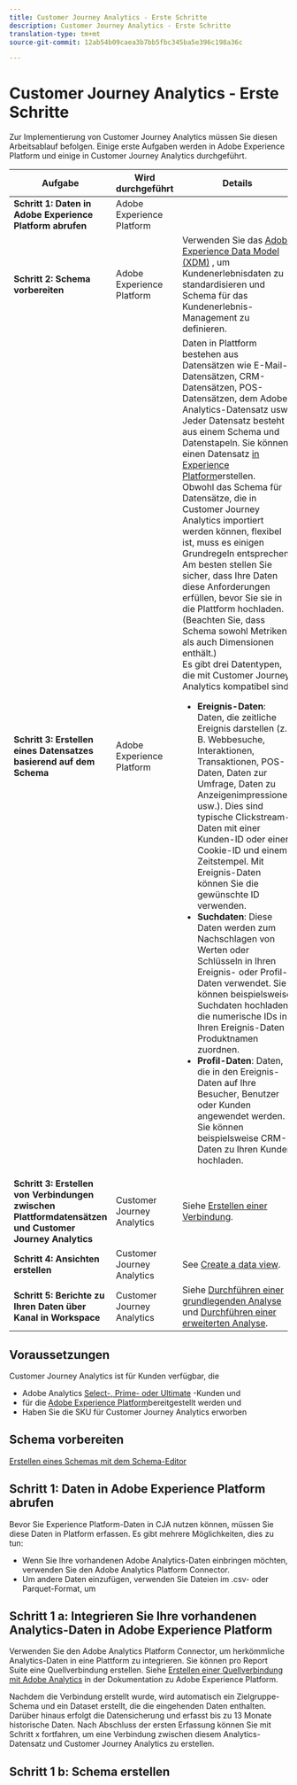 ```yaml
---
title: Customer Journey Analytics - Erste Schritte
description: Customer Journey Analytics - Erste Schritte
translation-type: tm+mt
source-git-commit: 12ab54b09caea3b7bb5fbc345ba5e396c198a36c

---
```



# Customer Journey Analytics - Erste Schritte

Zur Implementierung von Customer Journey Analytics müssen Sie diesen Arbeitsablauf befolgen. Einige erste Aufgaben werden in Adobe Experience Platform und einige in Customer Journey Analytics durchgeführt.

| Aufgabe | Wird durchgeführt | Details |
|---|---|---|
| **Schritt 1: Daten in Adobe Experience Platform abrufen** | Adobe Experience Platform |  |
| **Schritt 2: Schema vorbereiten** | Adobe Experience Platform | Verwenden Sie das [Adobe Experience Data Model (XDM)](https://www.adobe.io/apis/experienceplatform/home/xdm.html) , um Kundenerlebnisdaten zu standardisieren und Schema für das Kundenerlebnis-Management zu definieren. |
| **Schritt 3: Erstellen eines Datensatzes basierend auf dem Schema** | Adobe Experience Platform | Daten in Plattform bestehen aus Datensätzen wie E-Mail-Datensätzen, CRM-Datensätzen, POS-Datensätzen, dem Adobe Analytics-Datensatz usw. Jeder Datensatz besteht aus einem Schema und Datenstapeln. Sie können einen Datensatz [in Experience Platform](https://www.adobe.io/apis/experienceplatform/home/tutorials/alltutorials.html#!api-specification/markdown/narrative/tutorials/creating_a_dataset_tutorial/creating_a_dataset_tutorial.md)erstellen.<br>Obwohl das Schema für Datensätze, die in Customer Journey Analytics importiert werden können, flexibel ist, muss es einigen Grundregeln entsprechen. Am besten stellen Sie sicher, dass Ihre Daten diese Anforderungen erfüllen, bevor Sie sie in die Plattform hochladen. (Beachten Sie, dass Schema sowohl Metriken als auch Dimensionen enthält.)<br>Es gibt drei Datentypen, die mit Customer Journey Analytics kompatibel sind:<ul><li>**Ereignis-Daten**: Daten, die zeitliche Ereignis darstellen (z. B. Webbesuche, Interaktionen, Transaktionen, POS-Daten, Daten zur Umfrage, Daten zu Anzeigenimpressionen usw.). Dies sind typische Clickstream-Daten mit einer Kunden-ID oder einer Cookie-ID und einem Zeitstempel. Mit Ereignis-Daten können Sie die gewünschte ID verwenden.</li><li>**Suchdaten**: Diese Daten werden zum Nachschlagen von Werten oder Schlüsseln in Ihren Ereignis- oder Profil-Daten verwendet. Sie können beispielsweise Suchdaten hochladen, die numerische IDs in Ihren Ereignis-Daten Produktnamen zuordnen.</li><li>**Profil-Daten**: Daten, die in den Ereignis-Daten auf Ihre Besucher, Benutzer oder Kunden angewendet werden. Sie können beispielsweise CRM-Daten zu Ihren Kunden hochladen.</li></ul> |
| **Schritt 3: Erstellen von Verbindungen zwischen Plattformdatensätzen und Customer Journey Analytics** | Customer Journey Analytics | Siehe [Erstellen einer Verbindung](/help/connections/create-connection.md). |
| **Schritt 4: Ansichten erstellen** | Customer Journey Analytics | See [Create a data view](/help/data-views/create-dataview.md). |
| **Schritt 5: Berichte zu Ihren Daten über Kanal in Workspace** | Customer Journey Analytics | Siehe [Durchführen einer grundlegenden Analyse](/help/projects/perform-basic-analysis.md) und [Durchführen einer erweiterten Analyse](/help/projects/perform-adv-analysis.md). |

## Voraussetzungen

Customer Journey Analytics ist für Kunden verfügbar, die

* Adobe Analytics [Select-, Prime- oder Ultimate](https://www.adobe.com/analytics/compare-adobe-analytics-packages.html) -Kunden und
* für die [Adobe Experience Platform](https://www.adobe.com/experience-platform.html)bereitgestellt werden und
* Haben Sie die SKU für Customer Journey Analytics erworben

## Schema vorbereiten

[Erstellen eines Schemas mit dem Schema-Editor](https://www.adobe.io/apis/experienceplatform/home/tutorials/alltutorials.html#!api-specification/markdown/narrative/tutorials/schema_editor_tutorial/schema_editor_tutorial.md)

## Schritt 1: Daten in Adobe Experience Platform abrufen

Bevor Sie Experience Platform-Daten in CJA nutzen können, müssen Sie diese Daten in Platform erfassen. Es gibt mehrere Möglichkeiten, dies zu tun:

* Wenn Sie Ihre vorhandenen Adobe Analytics-Daten einbringen möchten, verwenden Sie den Adobe Analytics Platform Connector.
* Um andere Daten einzufügen, verwenden Sie Dateien im .csv- oder Parquet-Format, um


## Schritt 1 a: Integrieren Sie Ihre vorhandenen Analytics-Daten in Adobe Experience Platform

Verwenden Sie den Adobe Analytics Platform Connector, um herkömmliche Analytics-Daten in eine Plattform zu integrieren. Sie können pro Report Suite eine Quellverbindung erstellen. Siehe [Erstellen einer Quellverbindung mit Adobe Analytics](https://www.adobe.io/apis/experienceplatform/home/tutorials/alltutorials.html#!api-specification/markdown/narrative/tutorials/sources_tutorial/adobe-analytics-ui-tutorial.md) in der Dokumentation zu Adobe Experience Platform.

Nachdem die Verbindung erstellt wurde, wird automatisch ein Zielgruppe-Schema und ein Dataset erstellt, die die eingehenden Daten enthalten. Darüber hinaus erfolgt die Datensicherung und erfasst bis zu 13 Monate historische Daten. Nach Abschluss der ersten Erfassung können Sie mit Schritt x fortfahren, um eine Verbindung zwischen diesem Analytics-Datensatz und Customer Journey Analytics zu erstellen.

## Schritt 1 b: Schema erstellen




